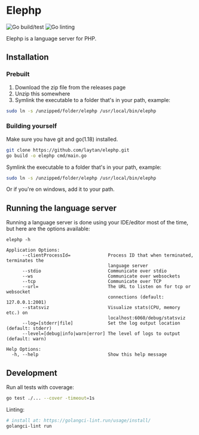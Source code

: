 # Elephp

![Go build/test](https://github.com/laytan/elephp/actions/workflows/go-test.yml/badge.svg?branch=main)
![Go linting](https://github.com/laytan/elephp/actions/workflows/golangci-lint.yml/badge.svg?branch=main)

Elephp is a language server for PHP.

## Installation

### Prebuilt

1. Download the zip file from the releases page
2. Unzip this somewhere
3. Symlink the executable to a folder that's in your path, example:
```bash
sudo ln -s /unzipped/folder/elephp /usr/local/bin/elephp
```

### Building yourself

Make sure you have git and go(1.18) installed.

```bash
git clone https://github.com/laytan/elephp.git
go build -o elephp cmd/main.go
```

Symlink the executable to a folder that's in your path, example:
```bash
sudo ln -s /unzipped/folder/elephp /usr/local/bin/elephp
```

Or if you're on windows, add it to your path.

## Running the language server

Running a language server is done using your IDE/editor most of the time,
but here are the options available:

```
elephp -h

Application Options:
      --clientProcessId=              Process ID that when terminated, terminates the
                                      language server
      --stdio                         Communicate over stdio
      --ws                            Communicate over websockets
      --tcp                           Communicate over TCP
      --url=                          The URL to listen on for tcp or websocket
                                      connections (default: 127.0.0.1:2001)
      --statsviz                      Visualize stats(CPU, memory etc.) on
                                      localhost:6060/debug/statsviz
      --log=[stderr|file]             Set the log output location (default: stderr)
      --level=[debug|info|warn|error] The level of logs to output (default: warn)

Help Options:
  -h, --help                          Show this help message
```

## Development

Run all tests with coverage:
```bash
go test ./... --cover -timeout=1s
```

Linting:
```bash
# install at: https://golangci-lint.run/usage/install/
golangci-lint run
```

